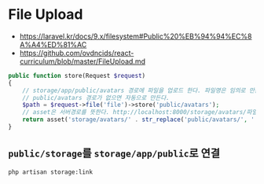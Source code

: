 # File Upload
* https://laravel.kr/docs/9.x/filesystem#Public%20%EB%94%94%EC%8A%A4%ED%81%AC
* https://github.com/ovdncids/react-curriculum/blob/master/FileUpload.md

```php
public function store(Request $request)
{
    // storage/app/public/avatars 경로에 파일을 업로드 한다. 파일명은 임의로 만든다.
    // public/avatars 경로가 없으면 자동으로 만든다.
    $path = $request->file('file')->store('public/avatars');
    // asset은 서버경로를 뜻한다. http://localhost:8000/storage/avatars/파일명
    return asset('storage/avatars/' . str_replace('public/avatars/', '', $path));
}
```

## `public/storage`를 `storage/app/public`로 연결
```sh
php artisan storage:link
```

